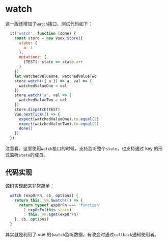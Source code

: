 # watch

这一版还增加了`watch`接口，测试代码如下：

```js
  it('watch', function (done) {
    const store = new Vuex.Store({
      state: {
        a: 1
      },
      mutations: {
        [TEST]: state => state.a++
      }
    })
    let watchedValueOne, watchedValueTwo
    store.watch(({ a }) => a, val => {
      watchedValueOne = val
    })
    store.watch('a', val => {
      watchedValueTwo = val
    })
    store.dispatch(TEST)
    Vue.nextTick(() => {
      expect(watchedValueOne).to.equal(2)
      expect(watchedValueTwo).to.equal(2)
      done()
    })
  })
```

注意看，这里使用`watch`接口的时候，支持监听整个`state`，也支持通过 key 的形式监听`state`的成员。

## 代码实现

源码实现起来非常简单：

```js
  watch (expOrFn, cb, options) {
    return this._vm.$watch(() => {
      return typeof expOrFn === 'function'
        ? expOrFn(this.state)
        : this._vm.$get(expOrFn)
    }, cb, options)
  }
```

其实就是利用了 vue 的`$watch`监听数据，有改变时通过`callback`通知使用者。
